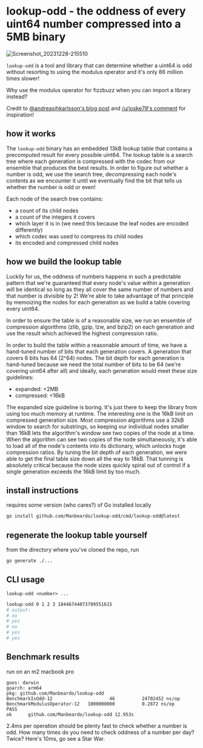 # lookup-odd - the oddness of every uint64 number compressed into a 5MB binary

![Screenshot_20231228-215510](https://github.com/Manbeardo/lookup-odd/assets/698833/fea0079b-f4a2-43f3-85f3-b421f5104abe)

`lookup-odd` is a tool and library that can determine whether a uint64 is odd without resorting to using the modulus operator and it's only 86 million times slower!

Why use the modulus operator for fizzbuzz when you can import a library instead?

Credit to [@andreasjhkarlsson's blog post](https://andreasjhkarlsson.github.io/jekyll/update/2023/12/27/4-billion-if-statements.html) and [/u/joske79's comment](https://www.reddit.com/r/programming/comments/18s69kd/comment/kf5gt3o/?utm_source=share&utm_medium=web3x&utm_name=web3xcss&utm_term=1&utm_content=share_button) for inspiration!

## how it works

The `lookup-odd` binary has an embedded 13kB lookup table that contains a precomputed result for every possible uint64. The lookup table is a search tree where each generation is compressed with the codec from our ensemble that produces the best results. In order to figure out whether a number is odd, we use the search tree, decompressing each node's contents as we encounter it until we eventually find the bit that tells us whether the number is odd or even!

Each node of the search tree contains:

- a count of its child nodes
- a count of the integers it covers
- which layer it is in (we need this because the leaf nodes are encoded differently)
- which codec was used to compress its child nodes
- its encoded and compressed child nodes

## how we build the lookup table

Luckily for us, the oddness of numbers happens in such a predictable pattern that we're guaranteed that every node's value within a generation will be identical so long as they all cover the same number of numbers and that number is divisible by 2! We're able to take advantage of that principle by memoizing the nodes for each generation as we build a table covering every uint64.

In order to ensure the table is of a reasonable size, we run an ensemble of compression algorithms (zlib, gzip, lzw, and bzip2) on each generation and use the result which achieved the highest compression ratio.

In order to build the table within a reasonable amount of time, we have a hand-tuned number of bits that each generation covers. A generation that covers 6 bits has 64 (2^64) nodes. The bit depth for each generation is hand-tuned because we need the total number of bits to be 64 (we're covering uint64 after all) and ideally, each generation would meet these size guidelines:

- expanded: <2MB
- compressed: <16kB

The expanded size guideline is boring. It's just there to keep the library from using too much memory at runtime. The interesting one is the 16kB limit on compressed generation size. Most compression algorithms use a 32kB window to search for substrings, so keeping our individual nodes smaller than 16kB lets the algorithm's window see two copies of the node at a time. When the algorithm can see two copies of the node simultaneously, it's able to load all of the node's contents into its dictionary, which unlocks huge compression ratios. By tuning the bit depth of each generation, we were able to get the final table size down all the way to 18kB. That tunning is absolutely critical because the node sizes quickly spiral out of control if a single generation exceeds the 16kB limit by too much.

## install instructions

requires some version (who cares?) of Go installed locally

```bash
go install github.com/Manbeardo/lookup-odd/cmd/lookup-odd@latest
```

## regenerate the lookup table yourself

from the directory where you've cloned the repo, run

```bash
go generate ./...
```

## CLI usage

`lookup-odd <number> ...`

```bash
lookup-odd 0 1 2 3 18446744073709551615
# output:
# no
# yes
# no
# yes
# yes
```

## Benchmark results

run on an m2 macbook pro

```text
goos: darwin
goarch: arm64
pkg: github.com/Manbeardo/lookup-odd
BenchmarkIsOdd-12                     46          24702452 ns/op
BenchmarkModulusOperator-12   1000000000          0.2872 ns/op
PASS
ok      github.com/Manbeardo/lookup-odd 12.953s
```

2.4ms per operation should be plenty fast to check whether a number is odd. How many times do you need to check oddness of a number per day? Twice? Here's 10ms, go see a Star War.

